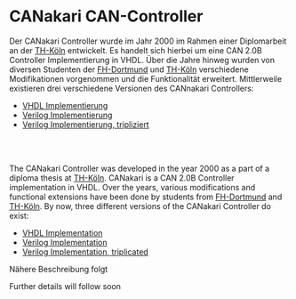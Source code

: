 # CANakari CAN-Controller

Der CANakari Controller wurde im Jahr 2000 im Rahmen einer Diplomarbeit an der [TH-Köln](https://www.th-koeln.de/startseite_16.php) entwickelt. Es handelt sich hierbei um eine CAN 2.0B Controller Implementierung in VHDL. Über die Jahre hinweg wurden von diversen Studenten der [FH-Dortmund](https://www.fh-dortmund.de/de/fb/3/index.php) und [TH-Köln](https://www.th-koeln.de/startseite_16.php) verschiedene Modifikationen vorgenommen und die Funktionalität erweitert.
Mittlerweile existieren drei verschiedene Versionen des CANnakari Controllers:
* [VHDL Implementierung](../main/Vhdl)
* [Verilog Implementierung](../main/Verilog)
* [Verilog Implementierung, tripliziert](../main/Verilog%20triplicated)
<br/>
<br/>

The CANakari Controller was developed in the year 2000 as a part of a diploma thesis at [TH-Köln](https://www.th-koeln.de/startseite_16.php). CANakari is a CAN 2.0B Controller implementation in VHDL. Over the years, various modifications and functional extensions have been done by students from [FH-Dortmund](https://www.fh-dortmund.de/de/fb/3/index.php) and [TH-Köln](https://www.th-koeln.de/startseite_16.php).
By now, three different versions of the CANakari Controller do exist:
* [VHDL Implementation](../main/Vhdl)
* [Verilog Implementation](../main/Verilog)
* [Verilog Implementation, triplicated](../main/Verilog%20triplicated)




Nähere Beschreibung folgt

Further details will follow soon
